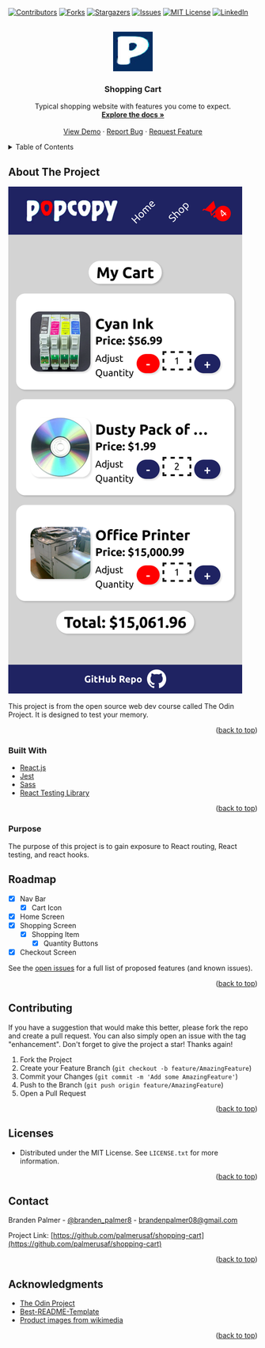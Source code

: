 <div id="top"></div>
<!--
*** Thanks for checking out the Best-README-Template. If you have a suggestion
*** that would make this better, please fork the repo and create a pull request
*** or simply open an issue with the tag "enhancement".
*** Don't forget to give the project a star!
*** Thanks again! Now go create something AMAZING! :D
-->

<!-- PROJECT SHIELDS -->
<!--
*** I'm using markdown "reference style" links for readability.
*** Reference links are enclosed in brackets [ ] instead of parentheses ( ).
*** See the bottom of this document for the declaration of the reference variables
*** for contributors-url, forks-url, etc. This is an optional, concise syntax you may use.
*** https://www.markdownguide.org/basic-syntax/#reference-style-links
-->

[![Contributors][contributors-shield]][contributors-url]
[![Forks][forks-shield]][forks-url]
[![Stargazers][stars-shield]][stars-url]
[![Issues][issues-shield]][issues-url]
[![MIT License][license-shield]][license-url]
[![LinkedIn][linkedin-shield]][linkedin-url]

<!-- PROJECT LOGO -->
<br />
<div align="center">
  <a href="https://github.com/palmerusaf/shopping-cart">
    <img src="./public/favicon.ico" alt="Logo" width="80" height="80">
  </a>

<h3 align="center">Shopping Cart</h3>

  <p align="center">
    Typical shopping website with features you come to expect.
    <br />
    <a href="https://github.com/palmerusaf/shopping-cart"><strong>Explore the docs »</strong></a>
    <br />
    <br />
    <a href="https://palmerusaf.github.io/shopping-cart">View Demo</a>
    ·
    <a href="https://github.com/palmerusaf/shopping-cart/issues">Report Bug</a>
    ·
    <a href="https://github.com/palmerusaf/shopping-cart/issues">Request Feature</a>
  </p>
</div>

<!-- TABLE OF CONTENTS -->
<details>
  <summary>Table of Contents</summary>
  <ol>
    <li>
      <a href="#about-the-project">About The Project</a>
      <ul>
        <li><a href="#built-with">Built With</a></li>
        <li><a href="#purpose">Purpose</a></li>
      </ul>
    </li>
    <li><a href="#roadmap">Roadmap</a></li>
    <li><a href="#contributing">Contributing</a></li>
    <li><a href="#license">License</a></li>
    <li><a href="#contact">Contact</a></li>
    <li><a href="#acknowledgments">Acknowledgments</a></li>
  </ol>
</details>

<!-- ABOUT THE PROJECT -->

## About The Project

[![Product Name Screen Shot][product-screenshot]](https://palmerusaf.github.io/shopping-cart)

This project is from the open source web dev course called The Odin Project. It is designed to test your memory.

<p align="right">(<a href="#top">back to top</a>)</p>

### Built With

- [React.js](https://reactjs.org/)
- [Jest](https://jestjs.io/)
- [Sass](https://sass-lang.com/)
- [React Testing Library](https://testing-library.com/docs/react-testing-library/api/)

<p align="right">(<a href="#top">back to top</a>)</p>

### Purpose

The purpose of this project is to gain exposure to React routing, React testing, and react hooks.

<!-- ROADMAP -->

## Roadmap

- [x] Nav Bar
  - [x] Cart Icon
- [x] Home Screen
- [x] Shopping Screen
  - [x] Shopping Item
    - [x] Quantity Buttons
- [x] Checkout Screen

See the [open issues](https://github.com/palmerusaf/shopping-cart/issues) for a full list of proposed features (and known issues).

<p align="right">(<a href="#top">back to top</a>)</p>

<!-- CONTRIBUTING -->

## Contributing

If you have a suggestion that would make this better, please fork the repo and create a pull request. You can also simply open an issue with the tag "enhancement".
Don't forget to give the project a star! Thanks again!

1. Fork the Project
2. Create your Feature Branch (`git checkout -b feature/AmazingFeature`)
3. Commit your Changes (`git commit -m 'Add some AmazingFeature'`)
4. Push to the Branch (`git push origin feature/AmazingFeature`)
5. Open a Pull Request

<p align="right">(<a href="#top">back to top</a>)</p>

<!-- LICENSE -->

## Licenses

- Distributed under the MIT License. See `LICENSE.txt` for more information.

<p align="right">(<a href="#top">back to top</a>)</p>

<!-- CONTACT -->

## Contact

Branden Palmer - [@branden_palmer8](https://twitter.com/branden_palmer8) - brandenpalmer08@gmail.com

Project Link: [https://github.com/palmerusaf/shopping-cart](https://github.com/palmerusaf/shopping-cart)

<p align="right">(<a href="#top">back to top</a>)</p>

<!-- ACKNOWLEDGMENTS -->

## Acknowledgments

- [The Odin Project](https://www.theodinproject.com/)
- [Best-README-Template](https://github.com/othneildrew/Best-README-Template)
- [Product images from wikimedia](https://commons.wikimedia.org/wiki/Main_Page)

<p align="right">(<a href="#top">back to top</a>)</p>

<!-- MARKDOWN LINKS & IMAGES -->
<!-- https://www.markdownguide.org/basic-syntax/#reference-style-links -->

[contributors-shield]: https://img.shields.io/github/contributors/palmerusaf/shopping-cart.svg?style=for-the-badge
[contributors-url]: https://github.com/palmerusaf/shopping-cart/graphs/contributors
[forks-shield]: https://img.shields.io/github/forks/palmerusaf/shopping-cart.svg?style=for-the-badge
[forks-url]: https://github.com/palmerusaf/shopping-cart/network/members
[stars-shield]: https://img.shields.io/github/stars/palmerusaf/shopping-cart.svg?style=for-the-badge
[stars-url]: https://github.com/palmerusaf/shopping-cart/stargazers
[issues-shield]: https://img.shields.io/github/issues/palmerusaf/shopping-cart.svg?style=for-the-badge
[issues-url]: https://github.com/palmerusaf/shopping-cart/issues
[license-shield]: https://img.shields.io/github/license/palmerusaf/shopping-cart.svg?style=for-the-badge
[license-url]: https://github.com/palmerusaf/shopping-cart/blob/master/LICENSE.txt
[linkedin-shield]: https://img.shields.io/badge/-LinkedIn-black.svg?style=for-the-badge&logo=linkedin&colorB=555
[linkedin-url]: https://linkedin.com/in/branden-palmer-968765120
[product-screenshot]: ./src/imgs/screen-shot.png
